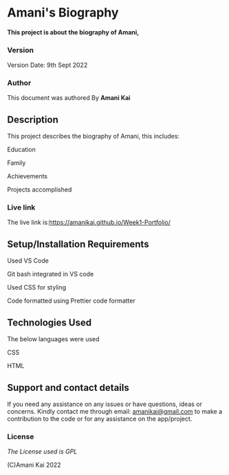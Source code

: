 # Amani's Biography
 
#### This project is about the biography of Amani, 

### Version
Version Date: 9th Sept 2022

### Author
This document was authored By **Amani Kai**
 
## Description
This project describes the biography of Amani, this includes:

Education

Family

Achievements

Projects accomplished 

### Live link
The live link is:https://amanikai.github.io/Week1-Portfolio/
 
## Setup/Installation Requirements

Used VS Code

Git bash integrated in VS code

Used CSS for styling 

Code formatted using Prettier code formatter

## Technologies Used

The below languages were used

CSS

HTML
 
## Support and contact details
 
If you need any assistance on any issues or have questions, ideas or concerns. Kindly contact me through email: amanikai@gmail.com to make a contribution to the code or for any assistance on the app/project.
 
### License
 
_The License used is GPL_

(C)Amani Kai 2022 